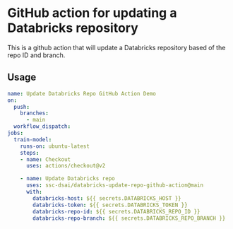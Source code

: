 # GitHub action for updating a Databricks repository

This is a github action that will update a Databricks repository based of the repo ID and branch.

## Usage

```yaml
name: Update Databricks Repo GitHub Action Demo 
on:
  push:
    branches: 
      - main
  workflow_dispatch: 
jobs:
  train-model: 
    runs-on: ubuntu-latest
    steps:
    - name: Checkout
      uses: actions/checkout@v2

    - name: Update Databricks repo
      uses: ssc-dsai/databricks-update-repo-github-action@main
      with:
        databricks-host: ${{ secrets.DATABRICKS_HOST }}
        databricks-token: ${{ secrets.DATABRICKS_TOKEN }}
        databricks-repo-id: ${{ secrets.DATABRICKS_REPO_ID }}
        databricks-repo-branch: ${{ secrets.DATABRICKS_REPO_BRANCH }}
```
